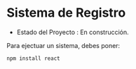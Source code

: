 <h1> Sistema de Registro </h1>

- Estado del Proyecto : En construcción.

Para ejectuar un sistema, debes poner: 

``` npm install react ```
